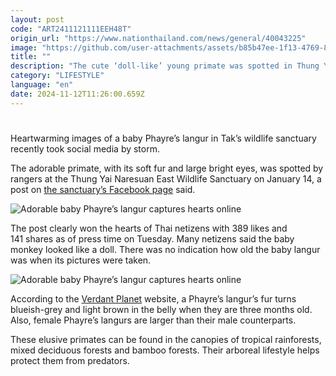 ```yaml
---
layout: post
code: "ART2411121111EEH48T"
origin_url: "https://www.nationthailand.com/news/general/40043225"
image: "https://github.com/user-attachments/assets/b85b47ee-1f13-4769-8550-d62238333f20"
title: ""
description: "The cute ‘doll-like’ young primate was spotted in Thung Yai Naresuan East Wildlife Sanctuary and shared on social media"
category: "LIFESTYLE"
language: "en"
date: 2024-11-12T11:26:00.659Z
---
```


# 









Heartwarming images of a baby Phayre’s langur in Tak’s wildlife sanctuary recently took social media by storm.

The adorable primate, with its soft fur and large bright eyes, was spotted by rangers at the Thung Yai Naresuan East Wildlife Sanctuary on January 14, a post on [the sanctuary’s Facebook page](https://www.facebook.com/Thungyaieast) said.

  ![Adorable baby Phayre’s langur captures hearts online](https://media.nationthailand.com/uploads/images/contents/w1024/2024/11/9eyeGJf7NgaTj2DC1kaB.webp?x-image-process=style/lg-webp)

The post clearly won the hearts of Thai netizens with 389 likes and 141 shares as of press time on Tuesday. Many netizens said the baby monkey looked like a doll. There was no indication how old the baby langur was when its pictures were taken.

  ![Adorable baby Phayre’s langur captures hearts online](https://github.com/user-attachments/assets/ebbe02b0-0276-4260-a6a5-5b54229a75ed)

According to the [Verdant Planet](https://www.verdantplanet.org/) website, a Phayre’s langur’s fur turns blueish-grey and light brown in the belly when they are three months old. Also, female Phayre’s langurs are larger than their male counterparts.

These elusive primates can be found in the canopies of tropical rainforests, mixed deciduous forests and bamboo forests. Their arboreal lifestyle helps protect them from predators.

